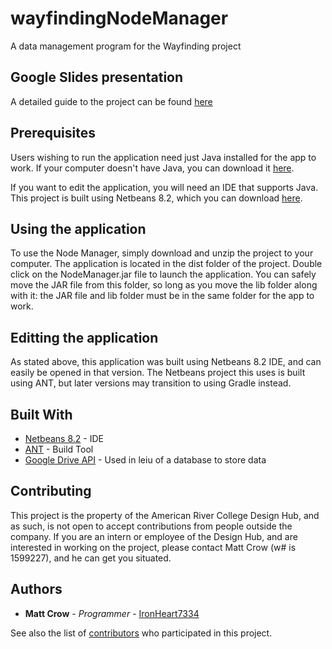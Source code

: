 # wayfindingNodeManager

A data management program for the Wayfinding project

## Google Slides presentation

A detailed guide to the project can be found [here](https://docs.google.com/presentation/d/1xR_FmCgcqRirlRckI1GQ5tRe3W5-rQg5GFW9UXm-Nbk/edit?usp=sharing)

## Prerequisites

Users wishing to run the application need just Java installed for the app to work.
If your computer doesn't have Java, you can download it [here](https://www.java.com/en/).

If you want to edit the application, you will need an IDE that supports Java. This project is built using Netbeans 8.2,
which you can download [here](https://netbeans.org/downloads/8.2/).

## Using the application

To use the Node Manager, simply download and unzip the project to your computer. 
The application is located in the dist folder of the project.
Double click on the NodeManager.jar file to launch the application.
You can safely move the JAR file from this folder, so long as you move the lib folder along with it: the JAR file and lib folder must be in the same folder for the app to work.

## Editting the application

As stated above, this application was built using Netbeans 8.2 IDE, and can easily be opened in that version.
The Netbeans project this uses is built using ANT, but later versions may transition to using Gradle instead.

## Built With

* [Netbeans 8.2](https://netbeans.org/downloads/8.2/) - IDE
* [ANT](https://ant.apache.org/) - Build Tool
* [Google Drive API](https://developers.google.com/api-client-library/java/apis/drive/v3) - Used in leiu of a database to store data

## Contributing

This project is the property of the American River College Design Hub, and as such, is not open to accept contributions from people outside the company. 
If you are an intern or employee of the Design Hub, and are interested in working on the project, please contact Matt Crow (w# is 1599227), and he can get you situated.

## Authors

* **Matt Crow** - *Programmer* - [IronHeart7334](https://github.com/IronHeart7334)

See also the list of [contributors](https://github.com/IronHeart7334/wayfindingNodeManager/contributors) who participated in this project.
